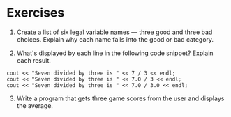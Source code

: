 # Exercises

1. Create a list of six legal variable names — three good and three bad choices. Explain why each name falls into the good or bad category.

2. What's displayed by each line in the following code snippet? Explain each result.

```
cout << "Seven divided by three is " << 7 / 3 << endl;
cout << "Seven divided by three is " << 7.0 / 3 << endl;
cout << "Seven divided by three is " << 7.0 / 3.0 << endl;
```

3. Write a program that gets three game scores from the user and displays the average.